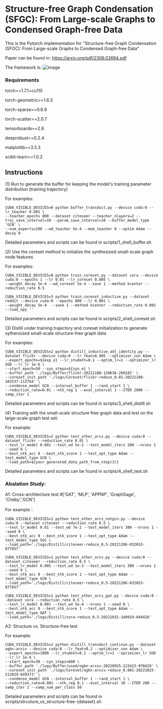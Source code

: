 # Structure-free Graph Condensation (SFGC): From Large-scale Graphs to Condensed Graph-free Data

This is the Pytorch implementation for "Structure-free Graph Condensation (SFGC): From Large-scale Graphs to Condensed Graph-free Data"

Paper can be found in: https://arxiv.org/pdf/2306.02664.pdf

The framework is:
![image](https://user-images.githubusercontent.com/61812981/221344391-11904a34-fc9c-479b-9f8d-02b72d2bf56b.png)


### Requirements

torch==1.7.1+cu110

torch-geometric==1.6.3

torch-sparse==0.6.9

torch-scatter==2.0.7

tensorboardx==2.6

deeprobust==0.2.4

matplotlib==3.5.3

scikit-learn==1.0.2


## Instructions

(1) Run to generate the buffer for keeping the model's training parameter distribution (training trajectory)

For examples:

```
CUDA_VISIBLE_DEVICES=0 python buffer_transduct.py --device cuda:0 --lr_teacher 0.001 \
--teacher_epochs 800 --dataset citeseer --teacher_nlayers=2 --traj_save_interval=10 --param_save_interval=10 --buffer_model_type 'GCN' \
--num_experts=200 --wd_teacher 5e-4 --mom_teacher 0 --optim Adam --decay 0
```
Detailed parameters and scripts can be found in scripts/1_shell_buffer.sh


(2) Use the coreset method to initialize the synthesized small-scale graph node features

For examples:

```
CUDA_VISIBLE_DEVICES=0 python train_coreset.py --dataset cora --device cuda:0 --epochs 1 --lr 0.01 --lr_coreset 0.005 \
--weight_decay 5e-4 --wd_coreset 5e-4 --save 1 --method kcenter --reduction_rate 0.5

CUDA_VISIBLE_DEVICES=3 python train_coreset_inductive.py --dataset reddit --device cuda:0 --epochs 800 --lr 0.001 \
--weight_decay 5e-4  --save 1 --method kcenter --reduction_rate 0.001 --load_npy ''
```
Detailed parameters and scripts can be found in scripts/2_shell_coreset.sh


(3) Distill under training trajectory and coreset initialization to generate sythensized small-scale structure-free graph data

For examples:
```
CUDA_VISIBLE_DEVICES=2 python distill_inductive_adj_identity.py --dataset flickr --device cuda:0 --lr_feat=0.005 --optimizer_con Adam \
--expert_epochs=${exp_e} --lr_student=0.1 --optim_lr=1 --optimizer_lr SGD --lr_lr 1e-6 \
--start_epoch=50 --syn_steps=${syn_e} \
--buffer_path './logs/Buffer/flickr-20221108-120636-260182' \
--coreset_init_path './logs/Coreset/flickr-reduce_0.01-20221109-101537-112764' \
--condense_model GCN --interval_buffer 1 --rand_start 1 \
--reduction_rate=0.01 --ntk_reg 1 --eval_interval 1 --ITER 2000 --samp_iter 1
```
Detailed parameters and scripts can be found in scripts/3_shell_distill.sh

(4) Training with the small-scale structure free graph data and test on the large-scale graph test set:

For example:

```
CUDA_VISIBLE_DEVICES=2 python test_other_arcs.py --device cuda:0 --dataset flickr --reduction_rate 0.01 \
--test_lr_model 0.001 --test_wd 5e-2 --test_model_iters 200 --nruns 1 --seed 0 \
--best_ntk_acc 0 --best_ntk_score 1 --test_opt_type Adam --test_model_type GCN \
--load_path=${your_generated_data_path_from_step(3)}
```
Detailed parameters and scripts can be found in scripts/4_shell_test.sh


### Abalation Study:

A1: Cross-architecture test
#['GAT', 'MLP', 'APPNP', 'GraphSage', 'Cheby','GCN']

For example：

```
CUDA_VISIBLE_DEVICES=1 python test_other_arcs_notgcn.py --device cuda:0 --dataset citeseer --reduction_rate 0.5 \
--test_lr_model 0.01 --test_wd 7e-2 --test_model_iters 300 --nruns 1 --seed 0 \
--best_ntk_acc 0 --best_ntk_score 1 --test_opt_type Adam --test_model_type SGC \
--load_path='./logs/Distill/citeseer-reduce_0.5-20221206-032653-877857'

CUDA_VISIBLE_DEVICES=1 python test_other_arcs.py --device cuda:0 --dataset citeseer --reduction_rate 0.5 \
--test_lr_model 0.005 --test_wd 1e-3 --test_model_iters 300 --nruns 1 --seed 0 \
--best_ntk_acc 0 --best_ntk_score 1 --test_opt_type Adam --test_model_type GCN \
--load_path='./logs/Distill/citeseer-reduce_0.5-20221206-032653-877857'

CUDA_VISIBLE_DEVICES=1 python test_other_arcs_gat.py --device cuda:0 --dataset cora --reduction_rate 0.5 \
--test_lr_model 0.001 --test_wd 5e-4 --nruns 1 --seed 0 \
--best_ntk_acc 0 --best_ntk_score 1 --test_opt_type Adam --test_model_type GAT \
--load_path='./logs/Distill/cora-reduce_0.5-20221031-140919-044426'
```

A2: Structure vs. Structure-free test

For example:

```
CUDA_VISIBLE_DEVICES=2 python distill_transduct_continue.py --dataset ogbn-arxiv --device cuda:0 --lr_feat=0.2 --optimizer_con Adam \
--expert_epochs=1800 --lr_student=0.2 --optim_lr=1 --optimizer_lr SGD --lr_lr 1e-6 \
--start_epoch=30 --syn_steps=600 \
--buffer_path './logs/Buffer/used/ogbn-arxiv-20220925-223423-976629' \
--coreset_init_path './logs/Coreset/ogbn-arxiv-reduce_0.001-20221025-212029-649373' \
--condense_model GCN --interval_buffer 1 --rand_start 1 \
--reduction_rate=0.001 --ntk_reg 0.1 --eval_interval 10 --ITER 200 --samp_iter 1 --samp_num_per_class 50
```
Detailed parameters and scripts can be found in scripts/strcuture_vs_structure-free-{dataset}.sh


